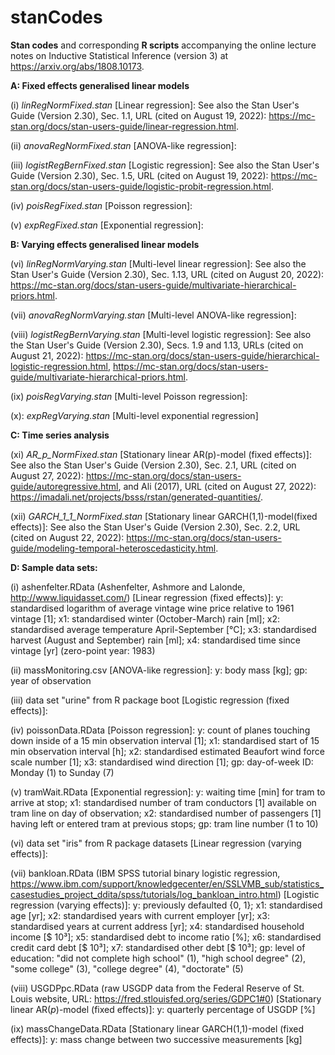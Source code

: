 # stanCodes
**Stan codes** and corresponding **R scripts** accompanying the online lecture notes on Inductive Statistical Inference (version 3) at https://arxiv.org/abs/1808.10173.

**A: Fixed effects generalised linear models**

(i) *linRegNormFixed.stan* [Linear regression]: See also the Stan User's Guide (Version 2.30), Sec. 1.1, URL (cited on
August 19, 2022): https://mc-stan.org/docs/stan-users-guide/linear-regression.html.

(ii) *anovaRegNormFixed.stan* [ANOVA-like regression]:

(iii) *logistRegBernFixed.stan* [Logistic regression]: See also the Stan User's Guide (Version 2.30), Sec. 1.5, URL (cited on
August 19, 2022): https://mc-stan.org/docs/stan-users-guide/logistic-probit-regression.html.

(iv) *poisRegFixed.stan* [Poisson regression]:

(v) *expRegFixed.stan* [Exponential regression]:

**B: Varying effects generalised linear models**

(vi) *linRegNormVarying.stan* [Multi-level linear regression]:
 See also the Stan User's Guide (Version 2.30), Sec. 1.13, URL (cited on August 20,
 2022): https://mc-stan.org/docs/stan-users-guide/multivariate-hierarchical-priors.html.
 
 (vii) *anovaRegNormVarying.stan* [Multi-level ANOVA-like regression]:
 
 (viii) *logistRegBernVarying.stan* [Multi-level logistic regression]: See also the Stan User's Guide (Version 2.30), Secs. 1.9 and 1.13, URLs (cited
on August 21, 2022): https://mc-stan.org/docs/stan-users-guide/hierarchical-logistic-regression.html,
https://mc-stan.org/docs/stan-users-guide/multivariate-hierarchical-priors.html.

(ix) *poisRegVarying.stan* [Multi-level Poisson regression]:

(x): *expRegVarying.stan* [Multi-level exponential regression]

**C: Time series analysis**

(xi) *AR_p_NormFixed.stan* [Stationary linear AR(p)-model (fixed effects)]: See also the Stan User's Guide (Version 2.30), Sec. 2.1, URL (cited on
August 27, 2022): https://mc-stan.org/docs/stan-users-guide/autoregressive.html, and
Ali (2017), URL (cited on August 27, 2022): https://imadali.net/projects/bsss/rstan/generated-quantities/.

(xii) *GARCH_1_1_NormFixed.stan* [Stationary linear GARCH(1,1)-model(fixed effects)]: See also the Stan User's Guide (Version 2.30), Sec. 2.2, URL (cited on
August 22, 2022): https://mc-stan.org/docs/stan-users-guide/modeling-temporal-heteroscedasticity.html.

**D: Sample data sets:**

(i) ashenfelter.RData (Ashenfelter, Ashmore and Lalonde, http://www.liquidasset.com/) [Linear regression (fixed effects)]:
    y: standardised logarithm of average vintage wine price relative to 1961 vintage [1];
    x1: standardised winter (October-March) rain [ml];
    x2: standardised average temperature April-September [°C];
    x3: standardised harvest (August and September) rain [ml];
    x4: standardised time since vintage [yr] (zero-point year: 1983)

(ii) massMonitoring.csv [ANOVA-like regression]:
    y: body mass [kg];
    gp: year of observation

(iii) data set "urine" from R package boot [Logistic regression (fixed effects)]:

(iv) poissonData.RData [Poisson regression]:
    y: count of planes touching down inside of a 15 min observation interval [1];
    x1: standardised start of 15 min observation interval [h];
    x2: standardised estimated Beaufort wind force scale number [1];
    x3: standardised wind direction [1];
    gp: day-of-week ID: Monday (1) to Sunday (7)

(v) tramWait.RData [Exponential regression]:
    y: waiting time [min] for tram to arrive at stop;
    x1: standardised number of tram conductors [1] available on tram line on day of observation;
    x2: standardised number of passengers [1] having left or entered tram at previous stops;
    gp: tram line number (1 to 10)

(vi) data set "iris" from R package datasets [Linear regression (varying effects)]:

(vii) bankloan.RData (IBM SPSS tutorial binary logistic regression, https://www.ibm.com/support/knowledgecenter/en/SSLVMB_sub/statistics_casestudies_project_ddita/spss/tutorials/log_bankloan_intro.html) [Logistic regression (varying effects)]:
    y: previously defaulted {0, 1};
    x1: standardised age [yr];
    x2: standardised years with current employer [yr];
    x3: standardised years at current address [yr];
    x4: standardised household income [$ 10³];
    x5: standardised debt to income ratio [%];
    x6: standardised credit card debt [$ 10³];
    x7: standardised other debt [$ 10³];
    gp: level of education: "did not complete high school" (1), "high school degree" (2), "some college" (3), "college degree" (4), "doctorate" (5)

(viii) USGDPpc.RData (raw USGDP data from the Federal Reserve of St. Louis website, URL: https://fred.stlouisfed.org/series/GDPC1#0) [Stationary linear $\text{AR}(p)$-model (fixed effects)]:
    y: quarterly percentage of USGDP [%]

(ix) massChangeData.RData [Stationary linear GARCH(1,1)-model (fixed effects)]:
    y: mass change between two successive measurements [kg]

